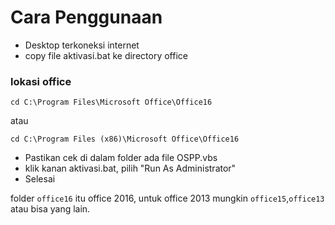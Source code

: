 
# Cara Penggunaan

- Desktop terkoneksi internet
- copy file aktivasi.bat ke directory office

### lokasi office
``cd C:\Program Files\Microsoft Office\Office16``

atau 

``cd C:\Program Files (x86)\Microsoft Office\Office16``

- Pastikan cek di dalam folder ada file OSPP.vbs
- klik kanan aktivasi.bat, pilih "Run As Administrator"
- Selesai


folder `office16` itu office 2016, untuk office 2013 mungkin `office15`,`office13` atau bisa yang lain. 
